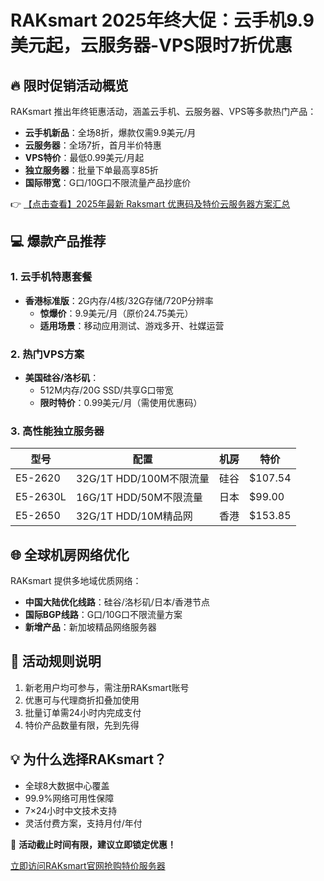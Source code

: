 # RAKsmart 2025年终大促：云手机9.9美元起，云服务器-VPS限时7折优惠

## 🔥 限时促销活动概览

RAKsmart 推出年终钜惠活动，涵盖云手机、云服务器、VPS等多款热门产品：

- **云手机新品**：全场8折，爆款仅需9.9美元/月
- **云服务器**：全场7折，首月半价特惠
- **VPS特价**：最低0.99美元/月起
- **独立服务器**：批量下单最高享85折
- **国际带宽**：G口/10G口不限流量产品抄底价

👉 [【点击查看】2025年最新 Raksmart 优惠码及特价云服务器方案汇总](https://bit.ly/raksmart)

## 💻 爆款产品推荐

### 1. 云手机特惠套餐
- **香港标准版**：2G内存/4核/32G存储/720P分辨率
  - **惊爆价**：9.9美元/月（原价24.75美元）
  - **适用场景**：移动应用测试、游戏多开、社媒运营

### 2. 热门VPS方案
- **美国硅谷/洛杉矶**：
  - 512M内存/20G SSD/共享G口带宽
  - **限时特价**：0.99美元/月（需使用优惠码）

### 3. 高性能独立服务器
| 型号       | 配置                          | 机房   | 特价   |
|------------|-------------------------------|--------|--------|
| E5-2620    | 32G/1T HDD/100M不限流量       | 硅谷   | $107.54|
| E5-2630L   | 16G/1T HDD/50M不限流量        | 日本   | $99.00 |
| E5-2650    | 32G/1T HDD/10M精品网          | 香港   | $153.85|

## 🌐 全球机房网络优化

RAKsmart 提供多地域优质网络：
- **中国大陆优化线路**：硅谷/洛杉矶/日本/香港节点
- **国际BGP线路**：G口/10G口不限流量方案
- **新增产品**：新加坡精品网络服务器

## 🎯 活动规则说明
1. 新老用户均可参与，需注册RAKsmart账号
2. 优惠可与代理商折扣叠加使用
3. 批量订单需24小时内完成支付
4. 特价产品数量有限，先到先得

## 💡 为什么选择RAKsmart？
- 全球8大数据中心覆盖
- 99.9%网络可用性保障
- 7×24小时中文技术支持
- 灵活付费方案，支持月付/年付

📢 **活动截止时间有限，建议立即锁定优惠！**

[立即访问RAKsmart官网抢购特价服务器](https://bit.ly/raksmart)